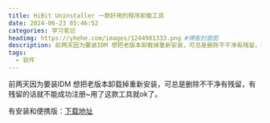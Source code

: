 ```yaml
---
title: HiBit Uninstaller 一款好用的程序卸载工具
date: 2024-06-23 05:46:52
categories: 学习笔记
headimg: https://yhehe.com/images/1244981333.png #博客封面图
description: 前两天因为要装IDM 想把老版本卸载掉重新安装，可总是删除不干净有残留，有残留的话就不能成功注册~用了这款工具就ok了。 #章的简短描述，概述文章内容，可以用于SEO优化，帮助搜索引擎和用户快速了解文章主题。
tags:
  - 软件
---
```



前两天因为要装IDM 想把老版本卸载掉重新安装，可总是删除不干净有残留，有残留的话就不能成功注册~用了这款工具就ok了。


有安装和便携版：[下载地址](https://www.hibitsoft.ir/Uninstaller.html)
